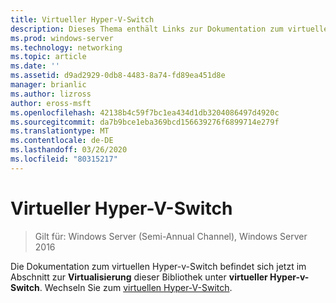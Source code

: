 ```yaml
---
title: Virtueller Hyper-V-Switch
description: Dieses Thema enthält Links zur Dokumentation zum virtuellen Hyper-V-Switch für Windows Server 2016.
ms.prod: windows-server
ms.technology: networking
ms.topic: article
ms.date: ''
ms.assetid: d9ad2929-0db8-4483-8a74-fd89ea451d8e
manager: brianlic
ms.author: lizross
author: eross-msft
ms.openlocfilehash: 42138b4c59f7bc1ea434d1db3204086497d4920c
ms.sourcegitcommit: da7b9bce1eba369bcd156639276f6899714e279f
ms.translationtype: MT
ms.contentlocale: de-DE
ms.lasthandoff: 03/26/2020
ms.locfileid: "80315217"
---
```

# <a name="hyper-v-virtual-switch"></a>Virtueller Hyper-V-Switch

>Gilt für: Windows Server (Semi-Annual Channel), Windows Server 2016

Die Dokumentation zum virtuellen Hyper-v-Switch befindet sich jetzt im Abschnitt zur **Virtualisierung** dieser Bibliothek unter **virtueller Hyper-v-Switch**. Wechseln Sie zum [virtuellen Hyper-V-Switch](https://docs.microsoft.com/windows-server/virtualization/hyper-v-virtual-switch/hyper-v-virtual-switch).